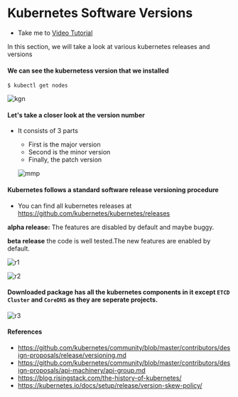 # Kubernetes Software Versions
  - Take me to [Video Tutorial](https://kodekloud.com/courses/539883/lectures/9808230)
  
In this section, we will take a look at various kubernetes releases and versions

#### We can see the kubernetess version that we installed
```
$ kubectl get nodes
```
![kgn](../../images/kgn.PNG)

#### Let's take a closer look at the version number
- It consists of 3 parts
  - First is the major version
  - Second is the minor version
  - Finally, the patch version
  
  ![mmp](../../images/mmp.PNG)
  
#### Kubernetes follows a standard software release versioning procedure
- You can find all kubernetes releases at https://github.com/kubernetes/kubernetes/releases

**alpha release:** The features are disabled by default and maybe buggy.

**beta release**  the code is well tested.The new features are enabled by default.

  ![r1](../../images/r1.PNG)
  
  ![r2](../../images/r2.PNG)
  
#### Downloaded package has all the kubernetes components in it except **`ETCD Cluster`** and **`CoreDNS`** as they are seperate projects.

 ![r3](../../images/r3.PNG)
 
#### References

 - https://github.com/kubernetes/community/blob/master/contributors/design-proposals/release/versioning.md
 - https://github.com/kubernetes/community/blob/master/contributors/design-proposals/api-machinery/api-group.md
 - https://blog.risingstack.com/the-history-of-kubernetes/
 - https://kubernetes.io/docs/setup/release/version-skew-policy/
 
 






